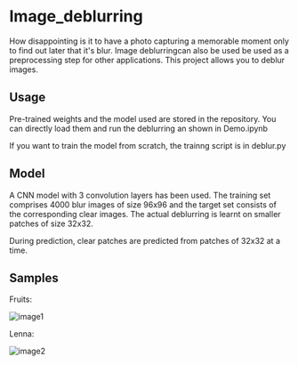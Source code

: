 # Image_deblurring

How disappointing is it to have a photo capturing a memorable moment only to find out later that it's blur. Image deblurringcan also be used be used as a preprocessing step for other applications. This project allows you to deblur images.

## Usage

Pre-trained weights and the model used are stored in the repository. You can directly load them and run the deblurring an shown in Demo.ipynb

If you want to train the model from scratch, the trainng script is in deblur.py

## Model

A CNN model with 3 convolution layers has been used. The training set comprises 4000 blur images of size 96x96 and the target set consists of the corresponding clear images. The actual deblurring is learnt on smaller patches of size 32x32.

During prediction, clear patches are predicted from patches of 32x32 at a time.

## Samples

Fruits:

![image1](https://user-images.githubusercontent.com/19797465/43366570-9a1e2ab0-935d-11e8-9f7c-1a89e7f61254.png)

Lenna:

![image2](https://user-images.githubusercontent.com/19797465/43366572-9b3c474c-935d-11e8-84bb-4900adc1c334.png)
